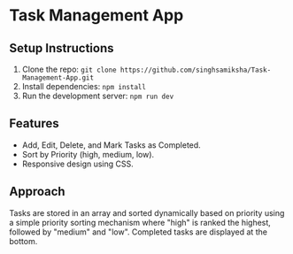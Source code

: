 # Task Management App

## Setup Instructions
1. Clone the repo: `git clone https://github.com/singhsamiksha/Task-Management-App.git`
2. Install dependencies: `npm install`
3. Run the development server: `npm run dev`

## Features
- Add, Edit, Delete, and Mark Tasks as Completed.
- Sort by Priority (high, medium, low).
- Responsive design using CSS.

## Approach
Tasks are stored in an array and sorted dynamically based on priority using a simple priority sorting mechanism where "high" is ranked the highest, followed by "medium" and "low". Completed tasks are displayed at the bottom.
